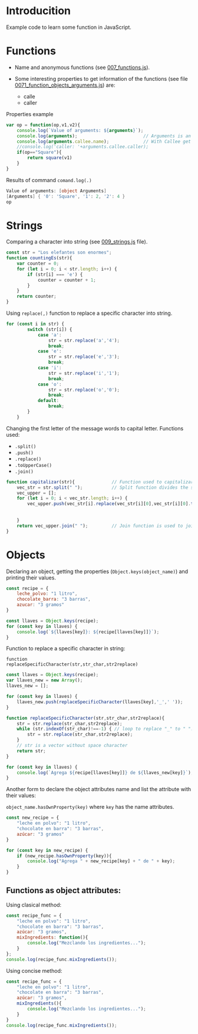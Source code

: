 
<!--(https://www.youtube.com/watch?v=oxaH9CFpeEE)-->

# Introducition
Example code to learn some function in JavaScript.

# Functions
* Name and anonymous functions (see [007_functions.js]()).

* Some interesting properties to get information of the functions (see file [0071_function_objects_arguments.js]()) are: 
  * calle
  * caller

Properties example
```js
var op = function(op,v1,v2){
    console.log(`Value of arguments: ${arguments}`);
    console.log(arguments);                         // Arguments is an object. Aruments object has all parameters of the function
    console.log(arguments.callee.name);             // With Callee get the name function     
    //console.log('caller: '+arguments.callee.caller);
    if(op=="Square"){
        return square(v1)
    }
}
```
Results of command <code>comand.log(.)</code>
```powershell
Value of arguments: [object Arguments]
[Arguments] { '0': 'Square', '1': 2, '2': 4 }
op
```

# Strings
Comparing a character into string (see [009_strings.js]() file).

```js
const str = "Los elefantes son enormes";
function countingEs(str){
    var counter = 0;
    for (let i = 0; i < str.length; i++) {
        if (str[i] === 'e') {
            counter = counter + 1;
        }
    }
    return counter;
}
```

Using <code>replace(,)</code> function to replace a specific character into string.
```js
for (const i in str) {
        switch (str[i]) {
            case 'a':
                str = str.replace('a','4');                    
                break;
            case 'e':
                str = str.replace('e','3');                    
                break;
            case 'i':
                str = str.replace('i','1');                    
                break;
            case 'o':
                str = str.replace('o','0');                    
                break;
            default:
                break;
        }
    }
```

Changing the first letter of the message words to capital letter. Functions used:
* <code>.split()</code>
* <code>.push()</code>
* <code>.replace()</code>
* <code>.toUpperCase()</code>
* <code>.join()</code>
```js
function capitalizar(str){              // Function used to capitalizar a string
    vec_str = str.split(" ");           // Split function divides the string into a vector. Each vector position in a word of the string
    vec_upper = [];
    for (let i = 0; i < vec_str.length; i++) {
        vec_upper.push(vec_str[i].replace(vec_str[i][0],vec_str[i][0].toUpperCase()));  // Uppercase function is used to uppercase the first letter of the word. 
                                                                                        // Replace function is used to replace the lower case to capital letter.
                                                                                        // Push function is used to prench an empty vector (vec_upper)
    }
    return vec_upper.join(" ");         // Join function is used to join the words of the vector. The words are joined with a character " "
}
```
# Objects

Declaring an object, getting the properties (<code>Object.keys(object_name)</code>) and printing their values.
```js
const recipe = {
    leche_polvo: "1 litro",
    chocolate_barra: "3 barras",
    azucar: "3 gramos"
}

const llaves = Object.keys(recipe);
for (const key in llaves) {
    console.log(`${llaves[key]}: ${recipe[llaves[key]]}`);
}
```

Function to replace a specific character in string:

<code>function replaceSpecificCharacter(str,str_char,str2replace)</code>

```js
const llaves = Object.keys(recipe);
var llaves_new = new Array();
llaves_new = [];

for (const key in llaves) {
    llaves_new.push(replaceSpecificCharacter(llaves[key],'_',' '));
}

function replaceSpecificCharacter(str,str_char,str2replace){           // <<----- Interesting function ------
    str = str.replace(str_char,str2replace); 
    while (str.indexOf(str_char)!==-1) { // loop to replace "_" to " ". Insert space
        str = str.replace(str_char,str2replace);
    }
    // str is a vector without space character
    return str;
}

for (const key in llaves) {
    console.log(`Agrega ${recipe[llaves[key]]} de ${llaves_new[key]}`);
}
```

Another form to declare the object attributes name and list the attribute with their values:

<code>object_name.hasOwnProperty(key)</code> where <code>key</code> has the name attributes.

```js
const new_recipe = {
    "leche en polvo": "1 litro",
    "chocolate en barra": "3 barras",
    azúcar: "3 gramos"
}

for (const key in new_recipe) {
    if (new_recipe.hasOwnProperty(key)){
        console.log("Agrega " + new_recipe[key] + " de " + key);
    }
}
```

## Functions as object attributes:

Using clasical method:
```js
const recipe_func = {
    "leche en polvo": "1 litro",
    "chocolate en barra": "3 barras",
    azúcar: "3 gramos",
    mixIngredients: function(){
        console.log("Mezclando los ingredientes...");
    }
};
console.log(recipe_func.mixIngredients());
```

Using concise method:
```js
const recipe_func = {
    "leche en polvo": "1 litro",
    "chocolate en barra": "3 barras",
    azúcar: "3 gramos",
    mixIngredients(){
        console.log("Mezclando los ingredientes...");
    }
}
console.log(recipe_func.mixIngredients());
```

